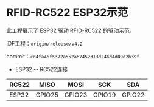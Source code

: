 # RFID-RC522 ESP32示范

此工程展示了 ESP32 驱动 RFID-RC522 的驱动示范。

IDF工程：`origin/release/v4.2`

commit：`cd4fa46f5372a552a67452313d246d4d09d2b39f`

* ESP32 -- RC522连接

RC522|MISO|MOSI|SCK|SDA
 ---|---| ---|---| ---
 ESP32 |GPIO25|GPIO23|GPIO19|GPIO22
